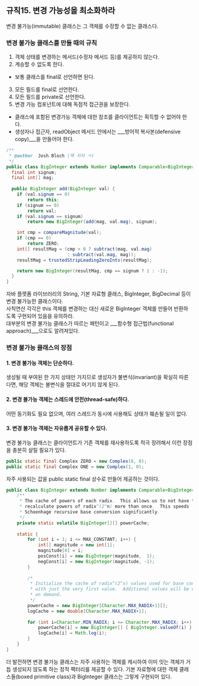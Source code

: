 ## 규칙15. 변경 가능성을 최소화하라
변경 불가능(immutable) 클래스는 그 객체를 수정할 수 없는 클래스다.

### 변경 불가능 클래스를 만들 때의 규칙

1. 객체 상태를 변경하는 메서드(수정자 메서드 등)를 제공하지 않는다.
2. 계승할 수 없도록 한다.
  - 보통 클래스를 final로 선언하면 된다.
3. 모든 필드를 final로 선언한다.
4. 모든 필드를 private로 선언한다.
5. 변경 가능 컴포넌트에 대해 독점적 접근권을 보장한다.
  - 클래스에 포함된 변경가능 객체에 대한 참조를 클라이언트는 획득할 수 없어야 한다.
  - 생성자나 접근자, readObject 메서드 안에서는 ___방어적 복사본(defensive copy)___을 만들어야 한다.
  
  
```java
/**
 * @author  Josh Bloch (책 저자 ㅋ)
 */
public class BigInteger extends Number implements Comparable<BigInteger> {
  final int signum;
  final int[] mag;
  
  public BigInteger add(BigInteger val) {
    if (val.signum == 0)
        return this;
    if (signum == 0)
        return val;
    if (val.signum == signum)
        return new BigInteger(add(mag, val.mag), signum);

    int cmp = compareMagnitude(val);
    if (cmp == 0)
        return ZERO;
    int[] resultMag = (cmp > 0 ? subtract(mag, val.mag)
                       : subtract(val.mag, mag));
    resultMag = trustedStripLeadingZeroInts(resultMag);

    return new BigInteger(resultMag, cmp == signum ? 1 : -1);
  }
}
```
자바 플랫폼 라이브러리의 String, 기본 자료형 클래스, BigInteger, BigDecimal 등이 변경 불가능한 클래스이다.<br>
사칙연산 각각은 this 객체를 변경하는 대신 새로운 BigInteger 객체를 만들어 반환하도록 구현되어 있음을 유의하라.<br>
대부분의 변경 불가능 클래스가 따르는 패턴이고 ___함수형 접근법(functional approach)___으로도 알려져있다.

### 변경 불가능 클래스의 장점

#### 1. 변경 불가능 객체는 단순하다.

생성될 때 부여된 한 가지 상태만 가지므로 생성자가 불변식(invariant)을 확실히 따른다면, 해당 객체는 불변식을 절대로 어기지 않게 된다.

#### 2. 변경 불가능 객체는 스레드에 안전(thread-safe)하다.

어떤 동기화도 필요 없으며, 여러 스레드가 동시에 사용해도 상태가 훼손될 일이 없다.

#### 3. 변경 불가능 객체는 자유롭게 공유할 수 있다.
변경 불가능 클래스는 클라이언트가 기존 객체를 재사용하도록 적극 장려해서 이런 장점을 충분히 살릴 필요가 있다.

```java
public static final Complex ZERO = new Complex(0, 0);
public static final Complex ONE = new Complex(1, 0);
```

자주 사용되는 값을 public static final 상수로 만들어 제공하는 것이다.

```java
public class BigInteger extends Number implements Comparable<BigInteger> {
	/**
	 * The cache of powers of each radix.  This allows us to not have to
	 * recalculate powers of radix^(2^n) more than once.  This speeds
	 * Schoenhage recursive base conversion significantly.
	 */
	private static volatile BigInteger[][] powerCache;
    
	static {
		for (int i = 1; i <= MAX_CONSTANT; i++) {
		    int[] magnitude = new int[1];
		    magnitude[0] = i;
		    posConst[i] = new BigInteger(magnitude,  1);
		    negConst[i] = new BigInteger(magnitude, -1);
		}
	
	    /*
	     * Initialize the cache of radix^(2^x) values used for base conversion
	     * with just the very first value.  Additional values will be created
	     * on demand.
	     */
	    powerCache = new BigInteger[Character.MAX_RADIX+1][];
	    logCache = new double[Character.MAX_RADIX+1];
	
	    for (int i=Character.MIN_RADIX; i <= Character.MAX_RADIX; i++) {
	        powerCache[i] = new BigInteger[] { BigInteger.valueOf(i) };
	        logCache[i] = Math.log(i);
	    }
	}
}
```

더 발전하면 변경 불가능 클래스는 자주 사용하는 객체를 캐시하여 이미 잇는 객체가 거듭 생성되지 않도록 하는 정적 팩터리를 제공할 수 있다. 기본 자료형에 대한 객체 클래스들(boxed primitive class)과 BigInteger 클래스는 그렇게 구현되어 있다.
